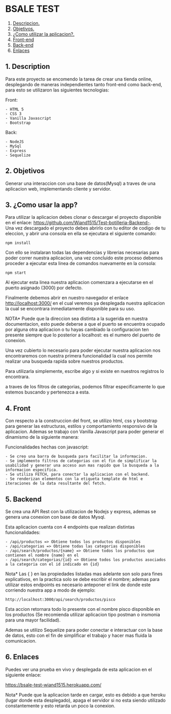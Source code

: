 # BSALE TEST

1. [ Descripcion. ](#desc)
2. [ Objetivos. ](#obj)
3. [ ¿Como utilizar la aplicacion?. ](#usos)
4. [ Front-end ](#front)
5. [ Back-end](#back)
6. [ Enlaces](#link)


<a name="desc"></a>
## 1. Description

Para este proyecto se encomendo la tarea de crear una tienda online, desplegando de maneras independientes tanto front-end como back-end, para esto se utilizaron las siguientes tecnologias:  

Front: 

    - HTML 5  
    - CSS 3
    - Vanilla Javascript
    - Bootstrap

Back:  

    - NodeJS
    - MySql
    - Express
    - Sequelize

<a name="obj"></a>
## 2. Objetivos

Generar una interaccion con una base de datos(Mysql) a traves de una aplicacion web, implementando cliente y servidor.

<a name="usos"></a>
## 3. ¿Como usar la app?

Para utilizar la aplicacion debes clonar o descargar el proyecto disponible en el enlace: <https://github.com/Wiand1515/Test-botilleria-Backend->.  
Una vez descargado el proyecto debes abrirlo con tu editor de codigo de tu eleccion, y abrir una consola en ella se ejecutara el siguiente comando:

`npm install`

Con ello se instalaran todas las dependencias y librerias necesarias para poder correr nuestra aplicacion, una vez concluido este proceso debemos proceder a ejecutar esta linea de comandos nuevamente en la consola:

`npm start`

Al ejecutar esta linea nuestra aplicacion comenzara a ejecutarse en el puerto asignado (3000) por defecto.

Finalmente debemos abrir en nuestro navegador el enlace <http://localhost:3000/> en el cual veremos ya desplegada nuestra aplicacion la cual se encontrara inmediatamente disponible para su uso.

NOTA* Puede que la direccion sea distinta a la sugerida en nuestra documentacion, esto puede deberse a que el puerto se encuentra ocupado por alguna otra aplicacion o tu hayas cambiado la configuracion ten presente siempre que lo posterior a localhost: es el numero del puerto de conexion.  

Una vez cubierto lo necesario para poder ejecutar nuestra aplicacion nos encontraremos con nuestra primera funcionalidad la cual nos permite realizar una busqueda rapida sobre nuestros productos.

Para utilizarla simplemente, escribe algo y si existe en nuestros registros lo encontrara.

a traves de los filtros de categorias, podemos filtrar especificamente lo que estemos buscando y pertenezca a esta.

<a name="front"></a>
## 4. Front

Con respecto a la construccion del front, se utilizo html, css y bootstrap para generar las estructuras, estilos y comportamiento responsivo de la aplicacion. Ademas se trabajo con Vanilla Javascript para poder generar el dinamismo de la siguiente manera:

Funcionalidades hechas con javascript:  

    - Se creo una barra de busqueda para facilitar la informacion.
    - Se implemento filtros de categorias con el fin de simplificar la usabilidad y generar una acceso aun mas rapido que la busqueda a la informacion especifica.
    - Se utiliza FETCH, para conectar la aplicacion con el backend.
    - Se renderizan elementos con la etiqueta template de html e iteraciones de la data resultante del fetch.

<a name="back"></a>
## 5. Backend  

Se crea una API Rest con la utilizacion de Nodejs y express, ademas se genera una conexion con base de datos Mysql.

Esta aplicacion cuenta con 4 endpoints que realizan distintas funcionalidades:  

    - /api/productos => Obtiene todos los productos disponibles
    - /api/categorias => Obtiene todas las categorias disponibles
    - /api/search/productos/{name} => Obtiene todos los productos que contienen el nombre {name} en el 
    - /api/search/categorias/{id} => Obtiene todos los productos asociados a la categoria con el id indicado en {id}

Nota* Las { } en las propiedades listadas mas adelante son solo para fines explicativos, en la practica solo se debe escribir el nombre; ademas para utilizar estos endpoints es necesario anteponer el link de donde este corriendo nuestra app a modo de ejemplo:

`http://localhost:3000/api/search/productos/pisco`

Esta accion retornara todo lo presente con el nombre pisco disponible en los productos (Se recomienda utilizar aplicacion tipo postman o insmonia para una mayor facilidad).

Ademas se utilizo Sequelize para poder conectar e interactuar con la base de datos, esto con el fin de simplificar el trabajo y hacer mas fluida la comunicacion.


<a name="link"></a>
## 6. Enlaces

Puedes ver una prueba en vivo y desplegada de esta aplicacion en el siguiente enlace:

<https://bsale-test-wiand1515.herokuapp.com/>

Nota* Puede que la aplicacion tarde en cargar, esto es debido a que heroku (lugar donde esta desplegado), apaga el servidor si no esta siendo utilizado constantemente y esto retarda un poco la conexion. 


